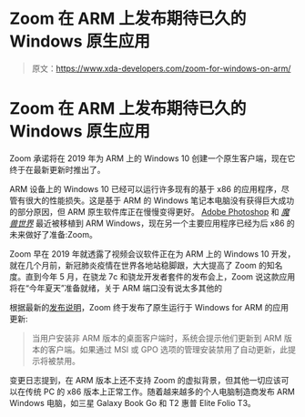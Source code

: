 # Zoom 在 ARM 上发布期待已久的 Windows 原生应用

> 原文：<https://www.xda-developers.com/zoom-for-windows-on-arm/>

# Zoom 在 ARM 上发布期待已久的 Windows 原生应用

Zoom 承诺将在 2019 年为 ARM 上的 Windows 10 创建一个原生客户端，现在它终于在最新更新时推出了。

ARM 设备上的 Windows 10 已经可以运行许多现有的基于 x86 的应用程序，尽管有很大的性能损失。这是基于 ARM 的 Windows 笔记本电脑没有获得巨大成功的部分原因，但 ARM 原生软件库正在慢慢变得更好。 [Adobe Photoshop](https://www.xda-developers.com/photoshop-available-windows-on-arm-mediocre-support-push-adobe/) 和 *[魔兽世界](https://www.xda-developers.com/play-world-of-warcraft-windows-10-on-arm/)* 最近被移植到 ARM Windows，现在另一个主要应用程序已经为后 x86 的未来做好了准备:Zoom。

Zoom 早在 2019 年就透露了视频会议软件正在为 ARM 上的 Windows 10 开发，就在几个月前，新冠肺炎疫情在世界各地站稳脚跟，大大提高了 Zoom 的知名度。直到今年 5 月，在骁龙 7c 和骁龙开发者套件的发布会上，Zoom 说这款应用将在“今年夏天”准备就绪，关于 ARM 端口没有说太多其他的

根据最新的[发布说明](https://support.zoom.us/hc/en-us/articles/4403110722317-Release-notes-for-June-21-2021)，Zoom 终于发布了原生运行于 Windows for ARM 的应用更新:

> 当用户安装非 ARM 版本的桌面客户端时，系统会提示他们更新到 ARM 版本的客户端。如果通过 MSI 或 GPO 选项的管理安装禁用了自动更新，此提示将被禁用。

变更日志提到，在 ARM 版本上还不支持 Zoom 的虚拟背景，但其他一切应该可以在传统 PC 的 x86 版本上正常工作。随着越来越多的个人电脑制造商发布 ARM Windows 电脑，如三星 Galaxy Book Go 和 T2 惠普 Elite Folio T3。